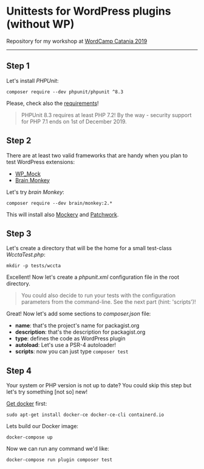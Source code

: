 # Unittests for WordPress plugins (without WP)

Repository for my workshop at [WordCamp Catania 2019](https://2019.catania.wordcamp.org/)

---

## Step 1

Let's install *PHPUnit*:

 `composer require --dev phpunit/phpunit ^8.3`

Please, check also the [requirements](https://phpunit.readthedocs.io/en/8.3/installation.html#requirements)!

> PHPUnit 8.3 requires at least PHP 7.2! By the way - security support for PHP 7.1 ends on 1st of December 2019.

## Step 2

There are at least two valid frameworks that are handy when you plan to test WordPress extensions:

- [WP_Mock](https://github.com/10up/wp_mock)
- [Brain Monkey](https://brain-wp.github.io/BrainMonkey/)

Let's try *brain Monkey*:

`composer require --dev brain/monkey:2.*`

This will install also [Mockery](http://docs.mockery.io/en/latest/) and [Patchwork](http://patchwork2.org/).

## Step 3

Let's create a directory that will be the home for a small test-class *WcctaTest.php*:

`mkdir -p tests/wccta`

Excellent! Now let's create a *phpunit.xml* configuration file in the root directory.

> You could also decide to run your tests with the configuration parameters from the command-line. See the next part (hint: 'scripts')!  

Great! Now let's add some sections to *composer.json* file:

- **name**: that's the project's name for packagist.org
- **description**: that's the description for packagist.org
- **type**: defines the code as WordPress plugin 
- **autoload**: Let's use a PSR-4 autoloader!
- **scripts**: now you can just type `composer test`

## Step 4

Your system or PHP version is not up to date? You could skip this step but let's try something [not so] new!

[Get docker](https://docs.docker.com/install/) first:

`sudo apt-get install docker-ce docker-ce-cli containerd.io`

Lets build our Docker image:

`docker-compose up`

Now we can run any command we'd like:

`docker-compose run plugin composer test`  